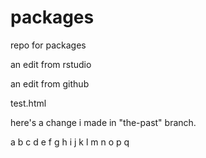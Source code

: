 # packages
repo for packages

an edit from rstudio

an edit from github

test.html

here's a change i made in "the-past" branch.

a b c d e f g h i j k l m n o p q
